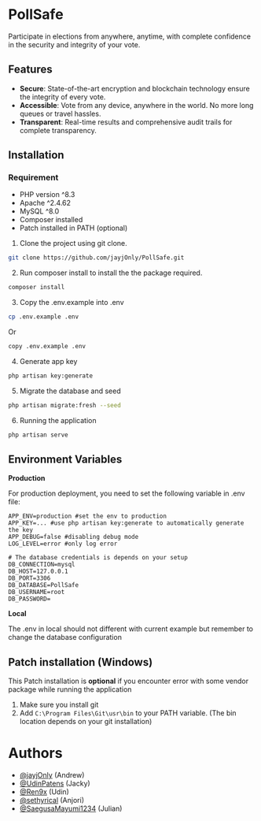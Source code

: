
# PollSafe

Participate in elections from anywhere, anytime, with complete confidence in the security and integrity of your vote.



## Features
- **Secure**: State-of-the-art encryption and blockchain technology ensure the integrity of every vote.
- **Accessible**: Vote from any device, anywhere in the world. No more long queues or travel hassles.
- **Transparent**: Real-time results and comprehensive audit trails for complete transparency.

## Installation
### Requirement
- PHP version ^8.3
- Apache ^2.4.62
- MySQL ^8.0
- Composer installed
- Patch installed in PATH (optional)

1. Clone the project using git clone.
```bash
git clone https://github.com/jayjOnly/PollSafe.git
```
2. Run composer install to install the the package required.

```bash
composer install
```
3. Copy the .env.example into .env
```bash
cp .env.example .env
```
Or
```bash
copy .env.example .env
```
4. Generate app key
```bash
php artisan key:generate
```
5. Migrate the database and seed
```bash
php artisan migrate:fresh --seed
```
6. Running the application
```bash
php artisan serve
```


## Environment Variables
**Production**

For production deployment, you need to set the following variable in .env file:

```.env
APP_ENV=production #set the env to production
APP_KEY=... #use php artisan key:generate to automatically generate the key
APP_DEBUG=false #disabling debug mode
LOG_LEVEL=error #only log error

# The database credentials is depends on your setup
DB_CONNECTION=mysql
DB_HOST=127.0.0.1
DB_PORT=3306
DB_DATABASE=PollSafe
DB_USERNAME=root
DB_PASSWORD=
```

**Local**

The .env in local should not different with current example but remember to change the database configuration

## Patch installation (Windows)
This Patch installation is **optional** if you encounter error with some vendor package while running the application
1. Make sure you install git
2. Add `C:\Program Files\Git\usr\bin` to your PATH variable. (The bin location depends on your git installation)


# Authors
- [@jayjOnly](https://github.com/jayjOnly) (Andrew)
- [@UdinPatens](https://github.com/UdinPatens) (Jacky)
- [@Ren9x](https://github.com/Ren9x) (Udin)
- [@sethyrical](https://github.com/sethyrical) (Anjori)
- [@SaegusaMayumi1234](https://github.com/SaegusaMayumi1234) (Julian)